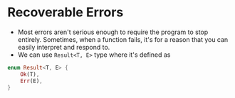 # Recoverable Errors
- Most errors aren't serious enough to require the program to stop entirely. Sometimes, when a function fails, it's for a reason that you can easily interpret and respond to.
- We can use `Result<T, E>` type where it's defined as

```rust
enum Result<T, E> {
    Ok(T),
    Err(E),
}
```